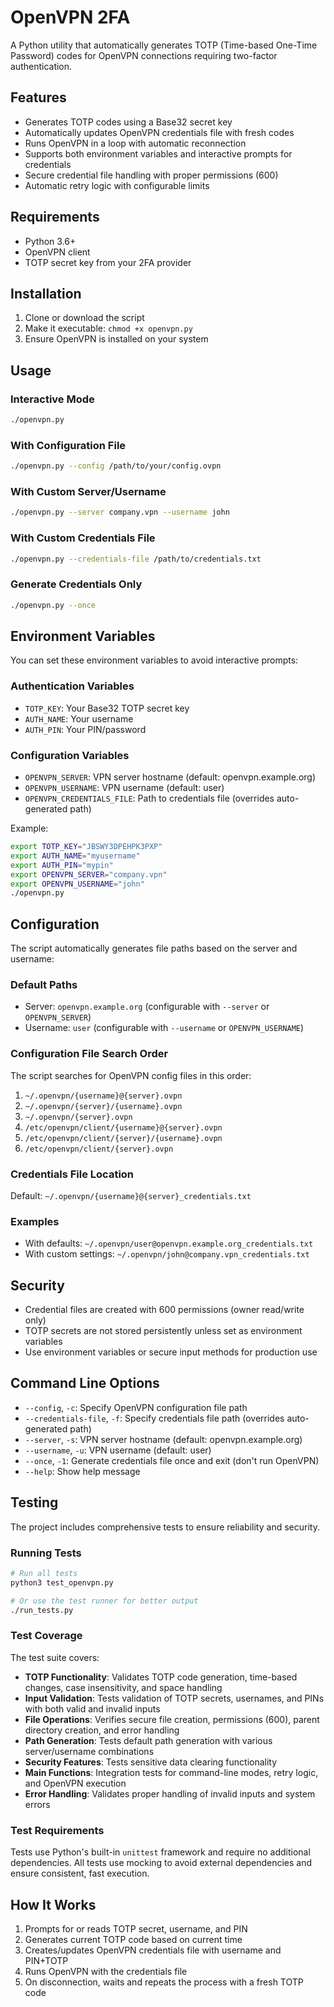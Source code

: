 # OpenVPN 2FA

A Python utility that automatically generates TOTP (Time-based One-Time Password) codes for OpenVPN connections requiring two-factor authentication.

## Features

- Generates TOTP codes using a Base32 secret key
- Automatically updates OpenVPN credentials file with fresh codes
- Runs OpenVPN in a loop with automatic reconnection
- Supports both environment variables and interactive prompts for credentials
- Secure credential file handling with proper permissions (600)
- Automatic retry logic with configurable limits

## Requirements

- Python 3.6+
- OpenVPN client
- TOTP secret key from your 2FA provider

## Installation

1. Clone or download the script
2. Make it executable: `chmod +x openvpn.py`
3. Ensure OpenVPN is installed on your system

## Usage

### Interactive Mode
```bash
./openvpn.py
```

### With Configuration File
```bash
./openvpn.py --config /path/to/your/config.ovpn
```

### With Custom Server/Username
```bash
./openvpn.py --server company.vpn --username john
```

### With Custom Credentials File
```bash
./openvpn.py --credentials-file /path/to/credentials.txt
```

### Generate Credentials Only
```bash
./openvpn.py --once
```

## Environment Variables

You can set these environment variables to avoid interactive prompts:

### Authentication Variables
- `TOTP_KEY`: Your Base32 TOTP secret key
- `AUTH_NAME`: Your username
- `AUTH_PIN`: Your PIN/password

### Configuration Variables
- `OPENVPN_SERVER`: VPN server hostname (default: openvpn.example.org)
- `OPENVPN_USERNAME`: VPN username (default: user)
- `OPENVPN_CREDENTIALS_FILE`: Path to credentials file (overrides auto-generated path)

Example:
```bash
export TOTP_KEY="JBSWY3DPEHPK3PXP"
export AUTH_NAME="myusername"
export AUTH_PIN="mypin"
export OPENVPN_SERVER="company.vpn"
export OPENVPN_USERNAME="john"
./openvpn.py
```

## Configuration

The script automatically generates file paths based on the server and username:

### Default Paths
- Server: `openvpn.example.org` (configurable with `--server` or `OPENVPN_SERVER`)
- Username: `user` (configurable with `--username` or `OPENVPN_USERNAME`)

### Configuration File Search Order
The script searches for OpenVPN config files in this order:
1. `~/.openvpn/{username}@{server}.ovpn`
2. `~/.openvpn/{server}/{username}.ovpn`
3. `~/.openvpn/{server}.ovpn`
4. `/etc/openvpn/client/{username}@{server}.ovpn`
5. `/etc/openvpn/client/{server}/{username}.ovpn`
6. `/etc/openvpn/client/{server}.ovpn`

### Credentials File Location
Default: `~/.openvpn/{username}@{server}_credentials.txt`

### Examples
- With defaults: `~/.openvpn/user@openvpn.example.org_credentials.txt`
- With custom settings: `~/.openvpn/john@company.vpn_credentials.txt`

## Security

- Credential files are created with 600 permissions (owner read/write only)
- TOTP secrets are not stored persistently unless set as environment variables
- Use environment variables or secure input methods for production use

## Command Line Options

- `--config`, `-c`: Specify OpenVPN configuration file path
- `--credentials-file`, `-f`: Specify credentials file path (overrides auto-generated path)
- `--server`, `-s`: VPN server hostname (default: openvpn.example.org)
- `--username`, `-u`: VPN username (default: user)
- `--once`, `-1`: Generate credentials file once and exit (don't run OpenVPN)
- `--help`: Show help message

## Testing

The project includes comprehensive tests to ensure reliability and security.

### Running Tests

```bash
# Run all tests
python3 test_openvpn.py

# Or use the test runner for better output
./run_tests.py
```

### Test Coverage

The test suite covers:

- **TOTP Functionality**: Validates TOTP code generation, time-based changes, case insensitivity, and space handling
- **Input Validation**: Tests validation of TOTP secrets, usernames, and PINs with both valid and invalid inputs  
- **File Operations**: Verifies secure file creation, permissions (600), parent directory creation, and error handling
- **Path Generation**: Tests default path generation with various server/username combinations
- **Security Features**: Tests sensitive data clearing functionality
- **Main Functions**: Integration tests for command-line modes, retry logic, and OpenVPN execution
- **Error Handling**: Validates proper handling of invalid inputs and system errors

### Test Requirements

Tests use Python's built-in `unittest` framework and require no additional dependencies. All tests use mocking to avoid external dependencies and ensure consistent, fast execution.

## How It Works

1. Prompts for or reads TOTP secret, username, and PIN
2. Generates current TOTP code based on current time
3. Creates/updates OpenVPN credentials file with username and PIN+TOTP
4. Runs OpenVPN with the credentials file
5. On disconnection, waits and repeats the process with a fresh TOTP code